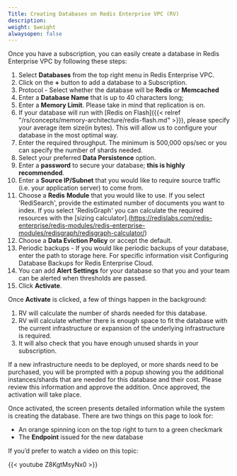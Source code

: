 ```yaml
---
Title: Creating Databases on Redis Enterprise VPC (RV)
description: 
weight: $weight
alwaysopen: false
---
```

Once you have a subscription, you can easily create a database in Redis
Enterprise VPC by following these steps:

1. Select **Databases** from the top right menu in Redis Enterprise
    VPC.
1. Click on the **+** button to add a database to a Subscription.
1. Protocol - Select whether the database will be **Redis** or
    **Memcached**
1. Enter a **Database Name** that is up to 40 characters long;
1. Enter a **Memory Limit**. Please take in mind that replication is
    on.
1. If your database will run with [Redis on
    Flash]({{< relref "/rs/concepts/memory-architecture/redis-flash.md" >}}),
    please specify your average item size(in bytes). This will allow us
    to configure your database in the most optimal way.
1. Enter the required throughput. The minimum is 500,000 ops/sec or you
    can specify the number of shards needed.
1. Select your preferred **Data Persistence** option.
1. Enter a **password** to secure your database; **this is highly
    recommended**.
1. Enter a **Source IP/Subnet** that you would like to require source
    traffic (i.e. your application server) to come from.
1. Choose a **Redis** **Module** that you would like to use. If you
    select 'RediSearch', provide the estimated number of documents
    you want to index. If you select 'RedisGraph' you can calculate the
    required resources with the [sizing calculator].(https://redislabs.com/redis-enterprise/redis-modules/redis-enterprise-modules/redisgraph/redisgraph-calculator/)
1. Choose a **Data Eviction Policy** or accept the default.
1. Periodic backups - If you would like periodic backups of your
    database, enter the path to storage here. For specific information
    visit Configuring Database Backups for Redis Enterprise Cloud.
1. You can add **Alert Settings** for your database so that you and
    your team can be alerted when thresholds are passed.
1. Click **Activate**.

Once **Activate** is clicked, a few of things happen in the
background:

1. RV will calculate the number of shards needed for this database.
1. RV will calculate whether there is enough space to fit the database
    with the current infrastructure or expansion of the underlying
    infrastructure is required.
1. It will also check that you have enough unused shards in your
    subscription.

If a new infrastructure needs to be deployed, or more shards need to be
purchased, you will be prompted with a popup showing you the additional
instances/shards that are needed for this database and their cost.
Please review this information and approve the addition. Once approved,
the activation will take place.

Once activated, the screen presents detailed information while the
system is creating the database. There are two things on this page to
look for:

- An orange spinning icon on the top right to turn to a green
    checkmark
- The **Endpoint** issued for the new database

If you’d prefer to watch a video on this topic:

{{< youtube Z8KgtMsyNx0 >}}
